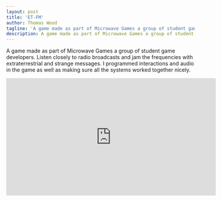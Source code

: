 ```yaml
---
layout: post
title: 'ET-FM'
author: Thomas Wood
tagline: 'A game made as part of Microwave Games a group of student game developers. Listen closely to radio broadcasts and jam the frequencies with extraterrestrial and strange messages.'
description: A game made as part of Microwave Games a group of student game developers. Listen closely to radio broadcasts and jam the frequencies with extraterrestrial and strange messages.
---
```


A game made as part of Microwave Games a group of student game developers. Listen closely to radio broadcasts and jam the frequencies with extraterrestrial and strange messages. I programmed interactions and audio in the game as well as making sure all the systems worked together nicely.

<iframe width="560" height="315" src="https://www.youtube.com/embed/r1ZusngQ038" frameborder="0" allow="accelerometer; autoplay; encrypted-media; gyroscope; picture-in-picture" allowfullscreen></iframe>
